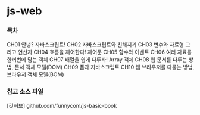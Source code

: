 # js-web

### 목차
CH01 안녕? 자바스크립트!
CH02 자바스크립트와 친해지기
CH03 변수와 자료형 그리고 연산자
CH04 흐름을 제어한다! 제어문
CH05 함수와 이벤트
CH06 여러 자료를 한꺼번에 담는 객체
CH07 배열을 쉽게 다루자! Array 객체
CH08 웹 문서를 다루는 방법, 문서 객체 모델(DOM)
CH09 폼과 자바스크립트
CH10 웹 브라우저를 다룰는 방법, 브라우저 객체 모델(BOM)

### 참고 소스 파일
[깃허브] github.com/funnycom/js-basic-book
